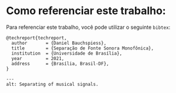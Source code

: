 [comment]: <> (# Separaração de Fonte Sonora Monofônica)


# Como referenciar este trabalho:

Para referenciar este trabalho, você pode utilizar o seguinte `bibtex`:

```
@techreport{techreport,
  author       = {Daniel Bauchspiess}, 
  title        = {Separação de Fonte Sonora Monofônica},
  institution  = {Universidade de Brasília},
  year         = 2021,
  address      = {Brasília, Brasil-DF},
}
```


```{image} images/data/source_separation_io.png
---
alt: Separating of musical signals.
```